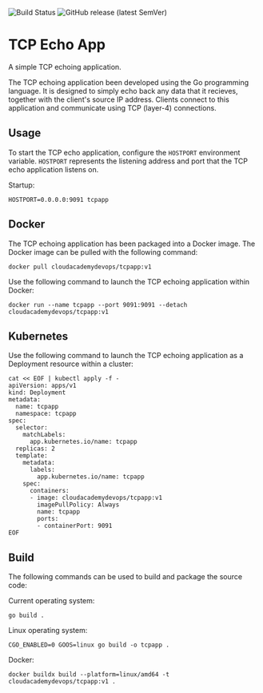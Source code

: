 ![Build Status](https://github.com/cloudacademy/tcpechoapp/actions/workflows/go.yml/badge.svg) 
![GitHub release (latest SemVer)](https://img.shields.io/github/v/release/cloudacademy/tcpechoapp)

# TCP Echo App
A simple TCP echoing application.

The TCP echoing application been developed using the Go programming language. It is designed to simply echo back any data that it recieves, together with the client's source IP address. Clients connect to this application and communicate using TCP (layer-4) connections.

## Usage
To start the TCP echo application, configure the `HOSTPORT` environment variable. `HOSTPORT` represents the listening address and port that the TCP echo application listens on.

Startup:
```
HOSTPORT=0.0.0.0:9091 tcpapp
```

## Docker
The TCP echoing application has been packaged into a Docker image. The Docker image can be pulled with the following command:

```
docker pull cloudacademydevops/tcpapp:v1
```

Use the following command to launch the TCP echoing application within Docker:
```
docker run --name tcpapp --port 9091:9091 --detach cloudacademydevops/tcpapp:v1
```

## Kubernetes
Use the following command to launch the TCP echoing application as a Deployment resource within a cluster:

```
cat << EOF | kubectl apply -f -
apiVersion: apps/v1
kind: Deployment
metadata:
  name: tcpapp
  namespace: tcpapp
spec:
  selector:
    matchLabels:
      app.kubernetes.io/name: tcpapp
  replicas: 2
  template:
    metadata:
      labels:
        app.kubernetes.io/name: tcpapp
    spec:
      containers:
      - image: cloudacademydevops/tcpapp:v1
        imagePullPolicy: Always
        name: tcpapp
        ports:
        - containerPort: 9091
EOF
```

## Build
The following commands can be used to build and package the source code:

Current operating system:
```
go build .
```

Linux operating system:
```
CGO_ENABLED=0 GOOS=linux go build -o tcpapp .
```

Docker:
```
docker buildx build --platform=linux/amd64 -t cloudacademydevops/tcpapp:v1 .
```